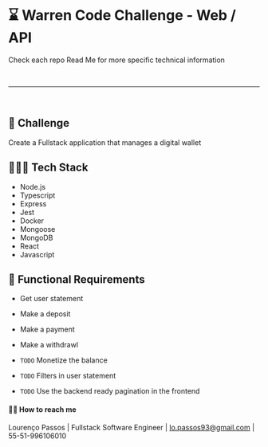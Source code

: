 # ⌛️ Warren Code Challenge - Web / API

Check each repo Read Me for more specific technical information

<br>

----

<br>

## 🚀 Challenge
Create a Fullstack application that manages a digital wallet 

## 👨🏽‍💻 Tech Stack
- Node.js
- Typescript
- Express
- Jest
- Docker
- Mongoose
- MongoDB
- React
- Javascript

## 📝 Functional Requirements
- Get user statement
- Make a deposit
- Make a payment
- Make a withdrawl

- `TODO` Monetize the balance
- `TODO` Filters in user statement
- `TODO` Use the backend ready pagination in the frontend

#### 👋🏽 How to reach me

Lourenço Passos | Fullstack Software Engineer | lo.passos93@gmail.com | 55-51-996106010





